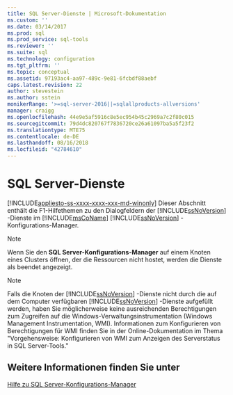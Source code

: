 ```yaml
---
title: SQL Server-Dienste | Microsoft-Dokumentation
ms.custom: ''
ms.date: 03/14/2017
ms.prod: sql
ms.prod_service: sql-tools
ms.reviewer: ''
ms.suite: sql
ms.technology: configuration
ms.tgt_pltfrm: ''
ms.topic: conceptual
ms.assetid: 97193ac4-aa97-489c-9e81-6fcbdf88aebf
caps.latest.revision: 22
author: stevestein
ms.author: sstein
monikerRange: '>=sql-server-2016||=sqlallproducts-allversions'
manager: craigg
ms.openlocfilehash: 44e9e5af5916c8e5ec954b45c2969a7c2f80c015
ms.sourcegitcommit: 79d4dc820767f7836720ce26a61097ba5a5f23f2
ms.translationtype: MTE75
ms.contentlocale: de-DE
ms.lasthandoff: 08/16/2018
ms.locfileid: "42784610"
---
```

# <a name="sql-server-services"></a>SQL Server-Dienste
[!INCLUDE[appliesto-ss-xxxx-xxxx-xxx-md-winonly](../../includes/appliesto-ss-xxxx-xxxx-xxx-md-winonly.md)]
  Dieser Abschnitt enthält die F1-Hilfethemen zu den Dialogfeldern der [!INCLUDE[ssNoVersion](../../includes/ssnoversion-md.md)] -Dienste im [!INCLUDE[msCoName](../../includes/msconame-md.md)] [!INCLUDE[ssNoVersion](../../includes/ssnoversion-md.md)] -Konfigurations-Manager.  
  
> [!NOTE]  
>  Wenn Sie den **SQL Server-Konfigurations-Manager** auf einem Knoten eines Clusters öffnen, der die Ressourcen nicht hostet, werden die Dienste als beendet angezeigt.  
  
> [!NOTE]  
>  Falls die Knoten der [!INCLUDE[ssNoVersion](../../includes/ssnoversion-md.md)] -Dienste nicht durch die auf dem Computer verfügbaren [!INCLUDE[ssNoVersion](../../includes/ssnoversion-md.md)] -Dienste aufgefüllt werden, haben Sie möglicherweise keine ausreichenden Berechtigungen zum Zugreifen auf die Windows-Verwaltungsinstrumentation (Windows Management Instrumentation, WMI). Informationen zum Konfigurieren von Berechtigungen für WMI finden Sie in der Online-Dokumentation im Thema "Vorgehensweise: Konfigurieren von WMI zum Anzeigen des Serverstatus in SQL Server-Tools."  
  
## <a name="see-also"></a>Weitere Informationen finden Sie unter  
 [Hilfe zu SQL Server-Konfigurations-Manager](../../tools/configuration-manager/sql-server-configuration-manager-help.md)  
  
  
